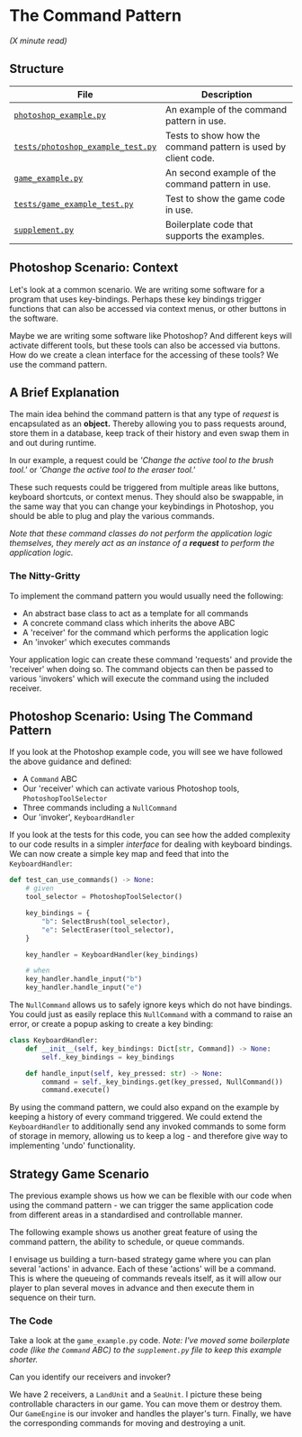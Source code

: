 # The Command Pattern

_(X minute read)_

## Structure

| File      | Description |
| ----------- | ----------- |
| [`photoshop_example.py`](photoshop_example.py)      | An example of the command pattern in use.       |
| [`tests/photoshop_example_test.py`](tests/photoshop_example_test.py)   | Tests to show how the command pattern is used by client code.        |
| [`game_example.py`](game_example.py)      | An second example of the command pattern in use.       |
| [`tests/game_example_test.py`](tests/game_example_test.py)   | Test to show the game code in use.        |
| [`supplement.py`](supplement.py)   | Boilerplate code that supports the examples.        |

## Photoshop Scenario: Context

Let's look at a common scenario. We are writing some software for a program that uses
key-bindings. Perhaps these key bindings trigger functions that can also be accessed
via context menus, or other buttons in the software.

Maybe we are writing some software like Photoshop? And different keys will activate
different tools, but these tools can also be accessed via buttons. How do we create a
clean interface for the accessing of these tools? We use the command pattern.

## A Brief Explanation

The main idea behind the command pattern is that any type of _request_ is encapsulated
as an **object.** Thereby allowing you to pass requests around, store them in a 
database, keep track of their history and even swap them in and out during runtime.

In our example, a request could be _'Change the active tool to the brush tool.'_ or
_'Change the active tool to the eraser tool.'_

These such requests could be triggered from multiple areas like buttons, keyboard
shortcuts, or context menus. They should also be swappable, in the same way that you
can change your keybindings in Photoshop, you should be able to plug and play the
various commands.

_Note that these command classes do not perform the application logic themselves, they
merely act as an instance of a **request** to perform the application logic._

### The Nitty-Gritty

To implement the command pattern you would usually need the following:

- An abstract base class to act as a template for all commands
- A concrete command class which inherits the above ABC
- A 'receiver' for the command which performs the application logic
- An 'invoker' which executes commands

Your application logic can create these command 'requests' and provide the 'receiver'
when doing so. The command objects can then be passed to various 'invokers' which
will execute the command using the included receiver.

## Photoshop Scenario: Using The Command Pattern

If you look at the Photoshop example code, you will see we have followed the above
guidance and defined:

- A `Command` ABC
- Our 'receiver' which can activate various Photoshop tools, `PhotoshopToolSelector`
- Three commands including a `NullCommand`
- Our 'invoker', `KeyboardHandler`

If you look at the tests for this code, you can see how the added complexity to our code
results in a simpler _interface_ for dealing with keyboard bindings. We can now create a
simple key map and feed that into the `KeyboardHandler`:

```python
def test_can_use_commands() -> None:
    # given
    tool_selector = PhotoshopToolSelector()

    key_bindings = {
        "b": SelectBrush(tool_selector),
        "e": SelectEraser(tool_selector),
    }

    key_handler = KeyboardHandler(key_bindings)

    # when
    key_handler.handle_input("b")
    key_handler.handle_input("e")
```

The `NullCommand` allows us to safely ignore keys which do not have bindings.
You could just as easily replace this `NullCommand` with a command to raise an error, or
create a popup asking to create a key binding:

```python
class KeyboardHandler:
    def __init__(self, key_bindings: Dict[str, Command]) -> None:
        self._key_bindings = key_bindings

    def handle_input(self, key_pressed: str) -> None:
        command = self._key_bindings.get(key_pressed, NullCommand())
        command.execute()
```

By using the command pattern, we could also expand on the example by keeping a history
of every command triggered. We could extend the `KeyboardHandler` to additionally
send any invoked commands to some form of storage in memory, allowing us to keep a log -
and therefore give way to implementing 'undo' functionality.

## Strategy Game Scenario

The previous example shows us how we can be flexible with our code when using the
command pattern - we can trigger the same application code from different areas in
a standardised and controllable manner.

The following example shows us another great feature of using the command pattern,
the ability to schedule, or queue commands.

I envisage us building a turn-based strategy game where you can plan several 'actions'
in advance. Each of these 'actions' will be a command. This is where the queueing of
commands reveals itself, as it will allow our player to plan several moves in advance
and then execute them in sequence on their turn.

### The Code

Take a look at the `game_example.py` code. _Note: I've moved some boilerplate code (like
the `Command` ABC) to the `supplement.py` file to keep this example shorter._

Can you identify our receivers and invoker?

We have 2 receivers, a `LandUnit` and a `SeaUnit`. I picture these being controllable
characters in our game. You can move them or destroy them. Our
`GameEngine` is our invoker and handles the player's turn. Finally, we have the
corresponding commands for moving and destroying a unit.
